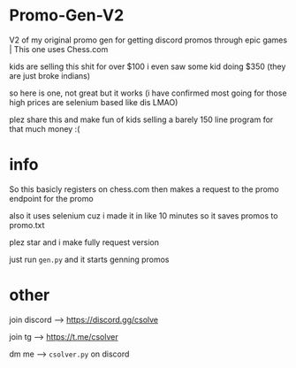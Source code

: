 # Promo-Gen-V2
V2 of my original promo gen for getting discord promos through epic games | This one uses Chess.com

kids are selling this shit for over $100 i even saw some kid doing $350 (they are just broke indians)

so here is one, not great but it works (i have confirmed most going for those high prices are selenium based like dis LMAO)

plez share this and make fun of kids selling a barely 150 line program for that much money :(

# info
So this basicly registers on chess.com then makes a request to the promo endpoint for the promo

also it uses selenium cuz i made it in like 10 minutes so it saves promos to promo.txt

plez star and i make fully request version

just run `gen.py` and it starts genning promos 

# other

join discord --> https://discord.gg/csolve

join tg --> https://t.me/csolver

dm me --> `csolver.py` on discord
